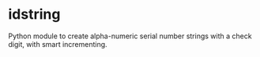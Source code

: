 idstring
========

Python module to create alpha-numeric serial number strings with a check digit, with smart incrementing.
